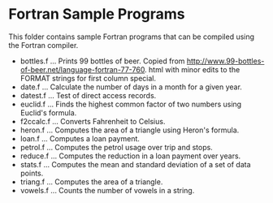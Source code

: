 # Fortran Sample Programs

This folder contains sample Fortran programs that can be compiled using
the Fortran compiler.

* bottles.f ... Prints 99 bottles of beer. Copied from http://www.99-bottles-of-beer.net/language-fortran-77-760.
  html with minor edits to the FORMAT strings for first column special.
* date.f ... Calculate the number of days in a month for a given year.
* datest.f ... Test of direct access records.
* euclid.f ... Finds the highest common factor of two numbers using Euclid's formula.
* f2ccalc.f ... Converts Fahrenheit to Celsius.
* heron.f ... Computes the area of a triangle using Heron's formula.
* loan.f ... Computes a loan payment.
* petrol.f ... Computes the petrol usage over trip and stops.
* reduce.f ... Computes the reduction in a loan payment over years.
* stats.f ... Computes the mean and standard deviation of a set of data points.
* triang.f ... Computes the area of a triangle.
* vowels.f ... Counts the number of vowels in a string.

